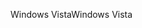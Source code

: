 <span data-ttu-id="d7900-101">Windows Vista</span><span class="sxs-lookup"><span data-stu-id="d7900-101">Windows Vista</span></span>